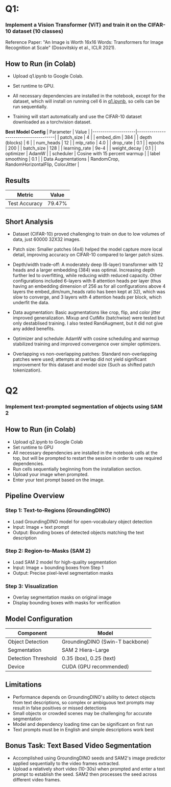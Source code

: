 # Q1:

### Implement a Vision Transformer (ViT) and train it on the CIFAR-10 dataset (10 classes)
Reference Paper: "An Image is Worth 16x16 Words: Transformers for Image Recognition at Scale" (Dosovitskiy et al., ICLR 2021).

## How to Run (in Colab)
* Upload q1.ipynb to Google Colab.

* Set runtime to GPU.

* All necessary dependencies are installed in the notebook, except for the dataset, which will install on running cell 6 in [q1.ipynb](https://github.com/shreshth3000/CIFARTask/blob/main/q1.ipynb), so cells can be run sequentially.

* Training will start automatically and use the CIFAR-10 dataset downloaded as a torchvision dataset.

**Best Model Config**
| Parameter           | Value                                |
|---------------------|--------------------------------------|
| patch_size          | 4                                    |
| embed_dim           | 384                                  |
| depth (blocks)      | 6                                    |
| num_heads           | 12                                   |
| mlp_ratio           | 4.0                                  |
| drop_rate           | 0.1                                  |
| epochs              | 200                                  |
| batch_size          | 128                                  |
| learning_rate       | 9e-4                                 |
| weight_decay        | 0.1                                  |
| optimizer           | AdamW                                |
| scheduler           | Cosine with 15 percent warmup        |
| label smoothing     | 0.1                                  |
| Data Augmentations  | RandomCrop, RandomHorizontalFlip, ColorJitter |

## Results
| Metric        | Value   |
|---------------|---------|
| Test Accuracy | 79.47%  |

## Short Analysis
- Dataset (CIFAR-10) proved challenging to train on due to low volumes of data, just 60000 32X32 images.
  
- Patch size: Smaller patches (4x4) helped the model capture more local detail, improving accuracy on CIFAR-10 compared to larger patch sizes.

- Depth/width trade-off: A moderately deep (6-layer) transformer with 12 heads and a larger embedding (384) was optimal. Increasing depth further led to overfitting, while reducing width reduced capacity.
  Other configurations included 6-layers with 8 attention heads per layer (thus having an embedding dimension of 256 as for all configurations above 4 layers the embed_dim/num_heads ratio has been kept at 32), which was slow to converge,
  and 3 layers with 4 attention heads per block, which underfit the data.

- Data augmentation: Basic augmentations like crop, flip, and color jitter improved generalization. Mixup and CutMix (batchwise) were tested but only destablised training. I also tested RandAugment, but
  it did not give any added benefits.

- Optimizer and schedule: AdamW with cosine scheduling and warmup stabilized training and improved convergence over simpler optimizers.

- Overlapping vs non-overlapping patches: Standard non-overlapping patches were used; attempts at overlap did not yield significant improvement for this dataset and model size (Such as shifted patch tokenization).

# Q2

### Implement text-prompted segmentation of objects using SAM 2

## How to Run (in Colab)

* Upload q2.ipynb to Google Colab
* Set runtime to GPU
* All necessary dependencies are installed in the notebook cells at the top, but will be prompted to restart the session in order to use required dependencies.
* Run cells sequentially beginning from the installation section.
* Upload your image when prompted.
* Enter your text prompt based on the image.

## Pipeline Overview

### Step 1: Text-to-Regions (GroundingDINO)
* Load GroundingDINO model for open-vocabulary object detection
* Input: Image + text prompt
* Output: Bounding boxes of detected objects matching the text description

### Step 2: Region-to-Masks (SAM 2)
* Load SAM 2 model for high-quality segmentation
* Input: Image + bounding boxes from Step 1
* Output: Precise pixel-level segmentation masks

### Step 3: Visualization
* Overlay segmentation masks on original image
* Display bounding boxes with masks for verification

## Model Configuration

| Component | Model |
|-----------|-------|
| Object Detection | GroundingDINO (Swin-T backbone) |
| Segmentation | SAM 2 Hiera-Large |
| Detection Threshold | 0.35 (box), 0.25 (text) |
| Device | CUDA (GPU recommended) |

## Limitations

* Performance depends on GroundingDINO's ability to detect objects from text descriptions, so complex or ambiguous text prompts may result in false positives or missed detections
* Small objects or crowded scenes may be challenging for accurate segmentation
* Model and dependency loading time can be significant on first run
* Text prompts must be in English and simple descriptions work best

## Bonus Task: Text Based Video Segmentation
* Accomplished using GroundingDINO seeds and SAM2's image predictor applied sequentially to the video frames extracted.
* Upload a relatively short video (10-30s) when prompted and enter a text prompt to establish the seed. SAM2 then processes the seed across different video frames.



